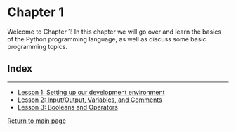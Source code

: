 # Chapter 1

Welcome to Chapter 1! In this chapter we will go over and learn the basics of the Python programming language, as well as discuss some basic programming topics.

## Index
---
* [Lesson 1: Setting up our development environment](l1/l1.md)
* [Lesson 2: Input/Output, Variables, and Comments](l2/l2.md)
* [Lesson 3: Booleans and Operators](l3/l3.md)


[Return to main page](../README.md)